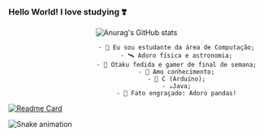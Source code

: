 ### Hello World! I love studying ❣️

<!--
**JuJubali/JuJubali** is a ✨ _special_ ✨ repository because its `README.md` (this file) appears on your GitHub profile.

Here are some ideas to get you started:

-->
<div align="center">

 ![Anurag's GitHub stats](https://github-readme-stats.vercel.app/api?username=Jujubali&theme=midnight-purple&show_icons=true)
 
   <div align="center"> 

                          - 🔭 Eu sou estudante da área de Computação;
                          - 🛰️ Adoro física e astronomia;
                          - 🦴 Otaku fedida e gamer de final de semana;
                          - 💓 Amo conhecimento;
                          - 🐍 C (Arduíno);
                          - ☕Java;
                          - 🐼 Fato engraçado: Adoro pandas!
  </div>
 
</div>

 
 [![Readme Card](https://github-readme-stats.vercel.app/api/pin/?username=anuraghazra&repo=github-readme-stats)](https://github.com/Jujubali/github-readme-stats)

</div>
  
   <div> 

  ![Snake animation](https://github.com/RafaellaBallerini/RafaellaBallerini/blob/output/github-contribution-grid-snake.svg)
 
  </div>
